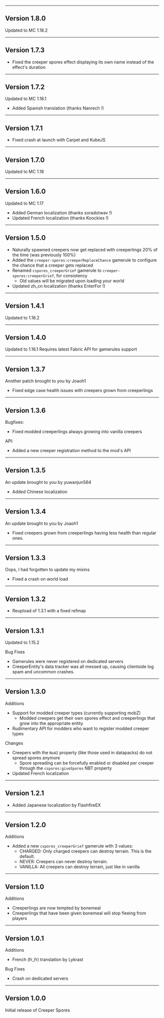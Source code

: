 ------------------------------------------------------
Version 1.8.0
------------------------------------------------------
Updated to MC 1.18.2

------------------------------------------------------
Version 1.7.3
------------------------------------------------------
- Fixed the creeper spores effect displaying its own name instead of the effect's duration

------------------------------------------------------
Version 1.7.2
------------------------------------------------------
Updated to MC 1.18.1

- Added Spanish translation (thanks Nanrech !)

------------------------------------------------------
Version 1.7.1
------------------------------------------------------
- Fixed crash at launch with Carpet and KubeJS

------------------------------------------------------
Version 1.7.0
------------------------------------------------------
Updated to MC 1.18

------------------------------------------------------
Version 1.6.0
------------------------------------------------------
Updated to MC 1.17

- Added German localization (thanks soradotwav !)
- Updated French localization (thanks Koockies !)

------------------------------------------------------
Version 1.5.0
------------------------------------------------------
- Naturally spawned creepers now get replaced with creeperlings 20% of the time (was previously 100%)
- Added the `creeper-spores:creeperReplaceChance` gamerule to configure the chance that a creeper gets replaced
- Renamed `cspores_creeperGrief` gamerule to `creeper-spores:creeperGrief`, for consistency
  - Old values will be migrated upon loading your world
- Updated zh_cn localization (thanks EnterFor !)

------------------------------------------------------
Version 1.4.1
------------------------------------------------------
Updated to 1.16.2

------------------------------------------------------
Version 1.4.0
------------------------------------------------------
Updated to 1.16.1
Requires latest Fabric API for gamerules support

------------------------------------------------------
Version 1.3.7
------------------------------------------------------
Another patch brought to you by Joaoh1
- Fixed edge case health issues with creepers grown from creeperlings

------------------------------------------------------
Version 1.3.6
------------------------------------------------------
Bugfixes:
- Fixed modded creeperlings always growing into vanilla creepers

API:
- Added a new creeper registration method to the mod's API

------------------------------------------------------
Version 1.3.5
------------------------------------------------------
An update brought to you by yuwanjun564
- Added Chinese localization

------------------------------------------------------
Version 1.3.4
------------------------------------------------------
An update brought to you by Joaoh1
- Fixed creepers grown from creeperlings having less health than regular ones.

------------------------------------------------------
Version 1.3.3
------------------------------------------------------
Oops, I had forgotten to update my mixins

- Fixed a crash on world load

------------------------------------------------------
Version 1.3.2
------------------------------------------------------
- Reupload of 1.3.1 with a fixed refmap

------------------------------------------------------
Version 1.3.1
------------------------------------------------------
Updated to 1.15.2

Bug Fixes
- Gamerules were never registered on dedicated servers
- CreeperEntity's data tracker was all messed up, causing clientside log spam and uncommon crashes.

------------------------------------------------------
Version 1.3.0
------------------------------------------------------
Additions
- Support for modded creeper types (currently supporting mobZ)
    - Modded creepers get their own spores effect and creeperlings that grow into the appropriate entity
- Rudimentary API for modders who want to register modded creeper types

Changes
- Creepers with the `NoAI` property (like those used in datapacks) do not spread spores anymore
    - Spore spreading can be forcefully enabled or disabled per creeper through the `cspores:giveSpores` NBT property
- Updated French localization

------------------------------------------------------
Version 1.2.1
------------------------------------------------------
- Added Japanese localization by FlashfireEX
    
------------------------------------------------------
Version 1.2.0
------------------------------------------------------
Additions
- Added a new `cspores_creeperGrief` gamerule with 3 values:
    - CHARGED: Only charged creepers can destroy terrain. This is the default.
    - NEVER: Creepers can never destroy terrain.
    - VANILLA: All creepers can destroy terrain, just like in vanilla

------------------------------------------------------
Version 1.1.0
------------------------------------------------------
Additions
- Creeperlings are now tempted by bonemeal
- Creeperlings that have been given bonemeal will stop fleeing from players

------------------------------------------------------
Version 1.0.1
------------------------------------------------------
Additions
- French (fr_fr) translation by Lykrast

Bug Fixes
- Crash on dedicated servers


------------------------------------------------------
Version 1.0.0
------------------------------------------------------
Initial release of Creeper Spores